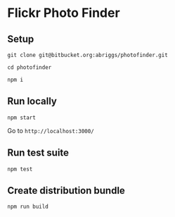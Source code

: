 # Flickr Photo Finder

## Setup

`git clone git@bitbucket.org:abriggs/photofinder.git`

`cd photofinder`

`npm i`

## Run locally

`npm start`

Go to  `http://localhost:3000/`

## Run test suite

`npm test`

## Create distribution bundle

`npm run build`
